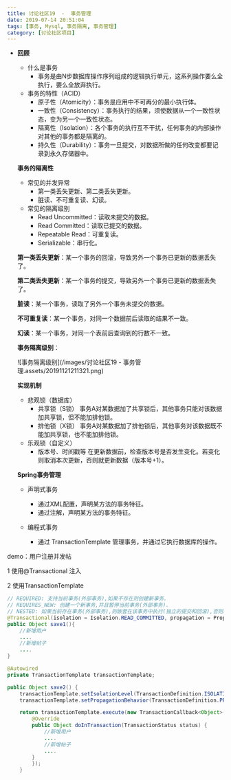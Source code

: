 ```yaml
---
title: 讨论社区19  -  事务管理
date: 2019-07-14 20:51:04
tags: [事务, Mysql, 事务隔离, 事务管理]
category: [讨论社区项目]
---
```


- **回顾**

  - 什么是事务
    - 事务是由N步数据库操作序列组成的逻辑执行单元，这系列操作要么全执行，要么全放弃执行。
  - 事务的特性（ACID）
    - 原子性（Atomicity）：事务是应用中不可再分的最小执行体。
    - 一致性（Consistency）：事务执行的结果，须使数据从一个一致性状态，变为另一个一致性状态。
    - 隔离性（Isolation）：各个事务的执行互不干扰，任何事务的内部操作对其他的事务都是隔离的。
    - 持久性（Durability）：事务一旦提交，对数据所做的任何改变都要记录到永久存储器中。

  **事务的隔离性**

  - 常见的并发异常
    - 第一类丢失更新、第二类丢失更新。
    - 脏读、不可重复读、幻读。
  - 常见的隔离级别
    - Read Uncommitted：读取未提交的数据。
    - Read Committed：读取已提交的数据。
    - Repeatable Read：可重复读。
    - Serializable：串行化。

  **第一类丢失更新**：某一个事务的回滚，导致另外一个事务已更新的数据丢失了。

  **第二类丢失更新**：某一个事务的提交，导致另外一个事务已更新的数据丢失了。

  **脏读**：某一个事务，读取了另外一个事务未提交的数据。

  **不可重复读**：某一个事务，对同一个数据前后读取的结果不一致。

  **幻读**：某一个事务，对同一个表前后查询到的行数不一致。

  **事务隔离级别**：

  ![事务隔离级别](/images/讨论社区19 - 事务管理.assets/20191121211321.png)

  **实现机制**

  - 悲观锁（数据库）
    - 共享锁（S锁）
      事务A对某数据加了共享锁后，其他事务只能对该数据加共享锁，但不能加排他锁。
    - 排他锁（X锁）
      事务A对某数据加了排他锁后，其他事务对该数据既不能加共享锁，也不能加排他锁。
  - 乐观锁（自定义）
    - 版本号、时间戳等
      在更新数据前，检查版本号是否发生变化。若变化则取消本次更新，否则就更新数据（版本号+1）。

  **Spring事务管理**

  - 声明式事务

    - 通过XML配置，声明某方法的事务特征。
    - 通过注解，声明某方法的事务特征。

  - 编程式事务

    - 通过 TransactionTemplate 管理事务，并通过它执行数据库的操作。

demo：用户注册并发帖

1 使用@Transactional 注入

2 使用TransactionTemplate

```java
// REQUIRED: 支持当前事务(外部事务),如果不存在则创建新事务.
// REQUIRES_NEW: 创建一个新事务,并且暂停当前事务(外部事务).
// NESTED: 如果当前存在事务(外部事务),则嵌套在该事务中执行(独立的提交和回滚),否则就会REQUIRED一样.
@Transactional(isolation = Isolation.READ_COMMITTED, propagation = Propagation.REQUIRED)
public Object save1(){
    //新增用户
    ....
    //新增帖子
    ....
}
```

```java
@Autowired
private TransactionTemplate transactionTemplate;

public Object save2() {
    transactionTemplate.setIsolationLevel(TransactionDefinition.ISOLATION_READ_COMMITTED);
    transactionTemplate.setPropagationBehavior(TransactionDefinition.PROPAGATION_REQUIRED);

    return transactionTemplate.execute(new TransactionCallback<Object>() {
        @Override
        public Object doInTransaction(TransactionStatus status) {
            //新增用户
            ....
            //新增帖子
            ....
        }
        });
    }
```

